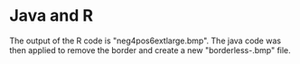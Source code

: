 # Java and R

The output of the R code is "neg4pos6extlarge.bmp".  The java code was then applied to remove the border and create a new "borderless-<old name>.bmp" file.
